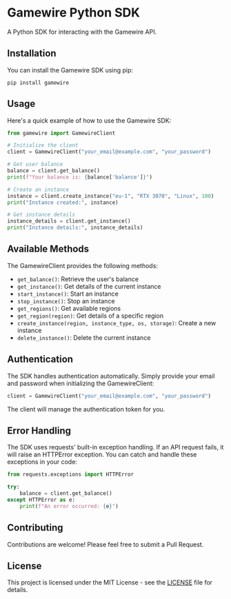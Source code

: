 # Gamewire Python SDK

A Python SDK for interacting with the Gamewire API.

## Installation

You can install the Gamewire SDK using pip:

```
pip install gamewire
```

## Usage

Here's a quick example of how to use the Gamewire SDK:

```python
from gamewire import GamewireClient

# Initialize the client
client = GamewireClient("your_email@example.com", "your_password")

# Get user balance
balance = client.get_balance()
print(f"Your balance is: {balance['balance']}")

# Create an instance
instance = client.create_instance("eu-1", "RTX 3070", "Linux", 100)
print("Instance created:", instance)

# Get instance details
instance_details = client.get_instance()
print("Instance details:", instance_details)
```

## Available Methods

The GamewireClient provides the following methods:

- `get_balance()`: Retrieve the user's balance
- `get_instance()`: Get details of the current instance
- `start_instance()`: Start an instance
- `stop_instance()`: Stop an instance
- `get_regions()`: Get available regions
- `get_region(region)`: Get details of a specific region
- `create_instance(region, instance_type, os, storage)`: Create a new instance
- `delete_instance()`: Delete the current instance

## Authentication

The SDK handles authentication automatically. Simply provide your email and password when initializing the GamewireClient:

```python
client = GamewireClient("your_email@example.com", "your_password")
```

The client will manage the authentication token for you.

## Error Handling

The SDK uses requests' built-in exception handling. If an API request fails, it will raise an HTTPError exception. You can catch and handle these exceptions in your code:

```python
from requests.exceptions import HTTPError

try:
    balance = client.get_balance()
except HTTPError as e:
    print(f"An error occurred: {e}")
```

## Contributing

Contributions are welcome! Please feel free to submit a Pull Request.

## License

This project is licensed under the MIT License - see the [LICENSE](LICENSE) file for details.